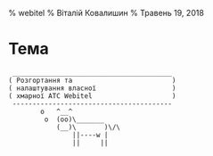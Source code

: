 % webitel
% Віталій Ковалишин
% Травень 19, 2018

# Тема

~~~~~~~~~~~~~~~~~~~~~~~~~~~~~~~~~~~~~~~~~~ {.textinfo}
 ________________________________________
( Розгортання та                         )
( налаштування власної                   )
( хмарної АТС Webitel                    )
 ----------------------------------------
        o   ^__^
         o  (oo)\_______
            (__)\       )\/\
                ||----w |
                ||     ||
~~~~~~~~~~~~~~~~~~~~~~~~~~~~~~~~~~~~~~~~~~~~

